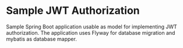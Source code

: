 # Sample JWT Authorization

Sample Spring Boot application usable as model for implementing JWT authorization.
The application uses Flyway for database migration and mybatis as database mapper.
